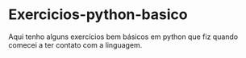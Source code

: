 # Exercicios-python-basico
 Aqui tenho alguns exercícios bem básicos em python que fiz quando comecei a ter contato com a linguagem.
